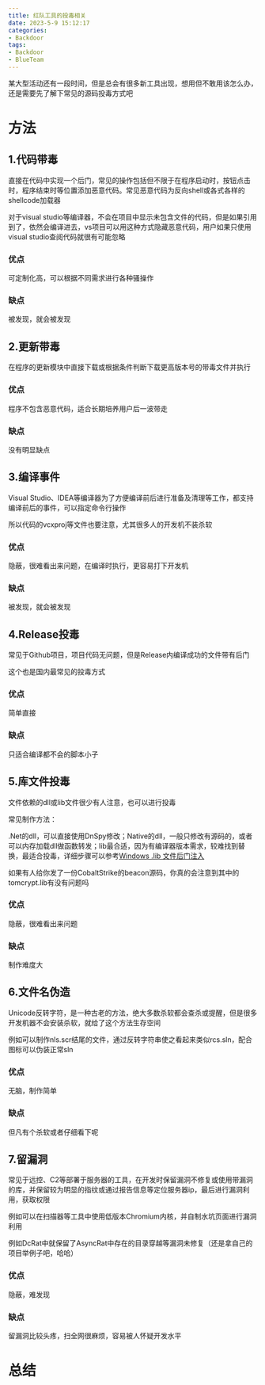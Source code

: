 ```yaml
---
title: 红队工具的投毒相关
date: 2023-5-9 15:12:17
categories: 
- Backdoor
tags:
- Backdoor
- BlueTeam
---
```

某大型活动还有一段时间，但是总会有很多新工具出现，想用但不敢用该怎么办，还是需要先了解下常见的源码投毒方式吧

# 方法

## 1.代码带毒

直接在代码中实现一个后门，常见的操作包括但不限于在程序启动时，按钮点击时，程序结束时等位置添加恶意代码。常见恶意代码为反向shell或各式各样的shellcode加载器

对于visual studio等编译器，不会在项目中显示未包含文件的代码，但是如果引用到了，依然会编译进去，vs项目可以用这种方式隐藏恶意代码，用户如果只使用visual studio查阅代码就很有可能忽略

### 优点

可定制化高，可以根据不同需求进行各种骚操作

### 缺点

被发现，就会被发现

## 2.更新带毒

在程序的更新模块中直接下载或根据条件判断下载更高版本号的带毒文件并执行

### 优点

程序不包含恶意代码，适合长期培养用户后一波带走

### 缺点

没有明显缺点

## 3.编译事件

Visual Studio、IDEA等编译器为了方便编译前后进行准备及清理等工作，都支持编译前后的事件，可以指定命令行操作

所以代码的vcxproj等文件也要注意，尤其很多人的开发机不装杀软

### 优点

隐蔽，很难看出来问题，在编译时执行，更容易打下开发机

### 缺点

被发现，就会被发现

## 4.Release投毒

常见于Github项目，项目代码无问题，但是Release内编译成功的文件带有后门

这个也是国内最常见的投毒方式

### 优点

简单直接

### 缺点

只适合编译都不会的脚本小子

## 5.库文件投毒

文件依赖的dll或lib文件很少有人注意，也可以进行投毒

常见制作方法：

.Net的dll，可以直接使用DnSpy修改；Native的dll，一般只修改有源码的，或者可以内存加载dll做函数转发；lib最合适，因为有编译器版本需求，较难找到替换，最适合投毒，详细步骤可以参考[Windows .lib 文件后门注入](https://bbs.kanxue.com/thread-276711.htm)

如果有人给你发了一份CobaltStrike的beacon源码，你真的会注意到其中的tomcrypt.lib有没有问题吗

### 优点

隐蔽，很难看出来问题

### 缺点

制作难度大

## 6.文件名伪造

Unicode反转字符，是一种古老的方法，绝大多数杀软都会查杀或提醒，但是很多开发机器不会安装杀软，就给了这个方法生存空间

例如可以制作nls.scr结尾的文件，通过反转字符串使之看起来类似rcs.sln，配合图标可以伪装正常sln

### 优点

无脑，制作简单

### 缺点

但凡有个杀软或者仔细看下呢

## 7.留漏洞

常见于远控、C2等部署于服务器的工具，在开发时保留漏洞不修复或使用带漏洞的库，并保留较为明显的指纹或通过报告信息等定位服务器ip，最后进行漏洞利用，获取权限

例如可以在扫描器等工具中使用低版本Chromium内核，并自制水坑页面进行漏洞利用

例如DcRat中就保留了AsyncRat中存在的目录穿越等漏洞未修复（还是拿自己的项目举例子吧，哈哈）

### 优点

隐蔽，难发现

### 缺点

留漏洞比较头疼，扫全网很麻烦，容易被人怀疑开发水平

# 总结
